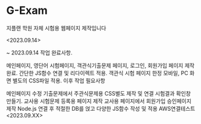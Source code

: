 # G-Exam
지플랜 학원 자체 시험용 웹페이지 제작입니다

<2023.09.14>

~ 2023.09.14 작업 완료사항.

메인페이지, 영단어 시험페이지, 객관식기출문제 페이지, 로그인, 회원가입 페이지 제작 완료.
간단한 JS함수 연결 및 리다이렉트 적용.
객관식 시험 페이지 한정 모바일, PC 화면 별도의 CSS파일 적용.
이후 작업 필요사항

메인페이지 수정
기출문제에서 주관식문제용 CSS별도 제작 및 연결
시험결과 확인창 만들기.
교사용 시험문제 등록용 페이지 제작
교사용 페이지에서 회원가입 승인페이지 제작
Node.js 연결 후 적절한 DB를 얹고 다양한 JS함수 작성 및 적용
AWS연결테스트
<2023.09.XX>
